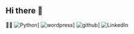 ## Hi there 👋
🧑‍💻 
![Python](https://img.shields.io/badge/Python-3776AB?style=for-the-badge&logo=Python&logoColor=white)]
![wordpress](https://img.shields.io/badge/wordpress-21759B?style=for-the-badge&logo=wordpress&logoColor=21759B)]
![github](https://img.shields.io/badge/GitHub-000000?style=for-the-badge&logo=GitHub&logoColor=white)]
![LinkedIn](https://img.shields.io/badge/LinkedIn-0A66C2?style=for-the-badge&logo=linkedin&logoColor=#0A66C2)

<!--
**meti78/meti78** is a ✨ _special_ ✨ repository because its `README.md` (this file) appears on your GitHub profile.

Here are some ideas to get you started:

- 🔭 I’m currently working on ...
- 🌱 I’m currently learning ...
- 👯 I’m looking to collaborate on ...
- 🤔 I’m looking for help with ...
- 💬 Ask me about ...
- 📫 How to reach me: ...
- 😄 Pronouns: ...
- ⚡ Fun fact: ...
-->

